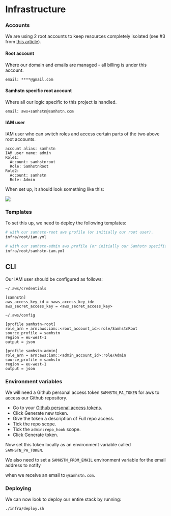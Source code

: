 # Infrastructure

### Accounts

We are using 2 root accounts to keep resources completely isolated (see #3 from [this article](https://serverlessfirst.com/managing-separate-projects-in-aws/#approach-3--separation-by-aws-account)).

#### Root account

Where our domain and emails are managed - all billing is under this account.

```
email: ****@gmail.com
```

#### Samhstn specific root account

Where all our logic specific to this project is handled.

```
email: aws+samhstn@samhstn.com
```

#### IAM user

IAM user who can switch roles and access certain parts of the two above root accounts.

```
account alias: samhstn
IAM user name: admin
Role1:
  Account: samhstnroot
  Role: SamhstnRoot
Role2:
  Account: samhstn
  Role: Admin
```

When set up, it should look something like this:

![](https://user-images.githubusercontent.com/15983736/90923091-f7f07100-e3e4-11ea-89cc-8f2cf86f0743.png)

### Templates

To set this up, we need to deploy the following templates:

```bash
# with our samhstn-root aws profile (or initially our root user).
infra/root/iam.yml

# with our samhstn-admin aws profile (or initially our Samhstn specific root user).
infra/root/samhstn-iam.yml
```

## CLI

Our IAM user should be configured as follows:

`~/.aws/credentials`
```
[samhstn]
aws_access_key_id = <aws_access_key_id>
aws_secret_access_key = <aws_secret_access_key>
```

`~/.aws/config`
```
[profile samhstn-root]
role_arn = arn:aws:iam::<root_account_id>:role/SamhstnRoot
source_profile = samhstn
region = eu-west-1
output = json

[profile samhstn-admin]
role_arn = arn:aws:iam::<admin_account_id>:role/Admin
source_profile = samhstn
region = eu-west-1
output = json
```

### Environment variables

We will need a Github personal access token `SAMHSTN_PA_TOKEN` for aws to access our Github repository.

+ Go to your [Github personal access tokens](https://github.com/settings/tokens).
+ Click Generate new token.
+ Give the token a description of Full repo access.
+ Tick the repo scope.
+ Tick the `admin:repo_hook` scope.
+ Click Generate token.

Now set this token locally as an environment variable called `SAMHSTN_PA_TOKEN`.

We also need to set a `SAMHSTN_FROM_EMAIL` environment variable for the email address to notify

when we receive an email to `@samhstn.com`.

### Deploying

We can now look to deploy our entire stack by running:

```bash
./infra/deploy.sh
```

